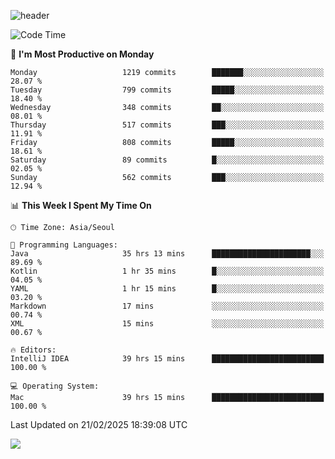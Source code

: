 ![header](https://capsule-render.vercel.app/api?type=Egg&color=timeAuto&height=300&section=header&text=PoPo&fontSize=90&animation=fadeIn)

  <!--START_SECTION:waka-->
![Code Time](http://img.shields.io/badge/Code%20Time-2%2C461%20hrs%2044%20mins-blue)

📅 **I'm Most Productive on Monday** 

```text
Monday                   1219 commits        ███████░░░░░░░░░░░░░░░░░░   28.07 % 
Tuesday                  799 commits         █████░░░░░░░░░░░░░░░░░░░░   18.40 % 
Wednesday                348 commits         ██░░░░░░░░░░░░░░░░░░░░░░░   08.01 % 
Thursday                 517 commits         ███░░░░░░░░░░░░░░░░░░░░░░   11.91 % 
Friday                   808 commits         █████░░░░░░░░░░░░░░░░░░░░   18.61 % 
Saturday                 89 commits          █░░░░░░░░░░░░░░░░░░░░░░░░   02.05 % 
Sunday                   562 commits         ███░░░░░░░░░░░░░░░░░░░░░░   12.94 % 
```


📊 **This Week I Spent My Time On** 

```text
🕑︎ Time Zone: Asia/Seoul

💬 Programming Languages: 
Java                     35 hrs 13 mins      ██████████████████████░░░   89.69 % 
Kotlin                   1 hr 35 mins        █░░░░░░░░░░░░░░░░░░░░░░░░   04.05 % 
YAML                     1 hr 15 mins        █░░░░░░░░░░░░░░░░░░░░░░░░   03.20 % 
Markdown                 17 mins             ░░░░░░░░░░░░░░░░░░░░░░░░░   00.74 % 
XML                      15 mins             ░░░░░░░░░░░░░░░░░░░░░░░░░   00.67 % 

🔥 Editors: 
IntelliJ IDEA            39 hrs 15 mins      █████████████████████████   100.00 % 

💻 Operating System: 
Mac                      39 hrs 15 mins      █████████████████████████   100.00 % 
```


 Last Updated on 21/02/2025 18:39:08 UTC
<!--END_SECTION:waka-->



<img src="https://capsule-render.vercel.app/api?type=Egg&color=timeAuto&height=300&section=footer&text=PoPo&fontSize=90&animation=fadeIn&reversal=true" />

